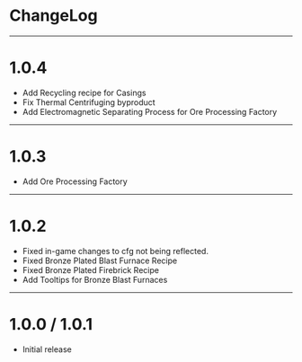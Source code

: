 # ChangeLog
* * *  
# 1.0.4  
- Add Recycling recipe for Casings  
- Fix Thermal Centrifuging byproduct  
- Add Electromagnetic Separating Process for Ore Processing Factory  

* * *
# 1.0.3
- Add Ore Processing Factory

* * *
# 1.0.2
- Fixed in-game changes to cfg not being reflected.
- Fixed Bronze Plated Blast Furnace Recipe
- Fixed Bronze Plated Firebrick Recipe
- Add Tooltips for Bronze Blast Furnaces

* * *
# 1.0.0 / 1.0.1
- Initial release
